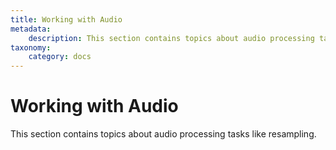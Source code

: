 ```yaml
---
title: Working with Audio
metadata:
    description: This section contains topics about audio processing tasks like resampling.
taxonomy:
    category: docs
---
```


# Working with Audio

This section contains topics about audio processing tasks like resampling.
